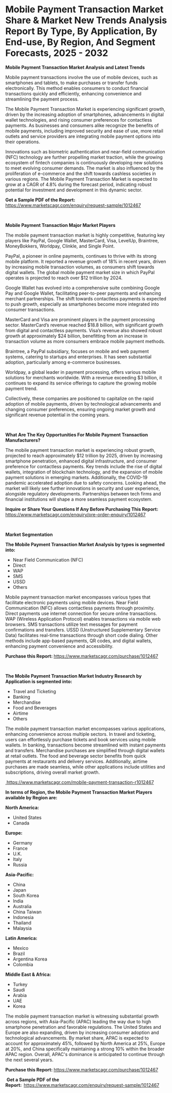 <p><h1>Mobile Payment Transaction Market Share & Market New Trends Analysis Report By Type, By Application, By End-use, By Region, And Segment Forecasts, 2025 - 2032</h1></p><p><strong>Mobile Payment Transaction Market Analysis and Latest Trends</strong></p>
<p><p>Mobile payment transactions involve the use of mobile devices, such as smartphones and tablets, to make purchases or transfer funds electronically. This method enables consumers to conduct financial transactions quickly and efficiently, enhancing convenience and streamlining the payment process. </p><p>The Mobile Payment Transaction Market is experiencing significant growth, driven by the increasing adoption of smartphones, advancements in digital wallet technologies, and rising consumer preferences for contactless payments. As businesses and consumers alike recognize the benefits of mobile payments, including improved security and ease of use, more retail outlets and service providers are integrating mobile payment options into their operations.</p><p>Innovations such as biometric authentication and near-field communication (NFC) technology are further propelling market traction, while the growing ecosystem of fintech companies is continuously developing new solutions to meet evolving consumer demands. The market is also influenced by the proliferation of e-commerce and the shift towards cashless societies in various regions. The Mobile Payment Transaction Market is expected to grow at a CAGR of 4.8% during the forecast period, indicating robust potential for investment and development in this dynamic sector.</p></p>
<p><strong>Get a Sample PDF of the Report:&nbsp;</strong> <a href="https://www.marketscagr.com/enquiry/request-sample/1012467?utm_campaign=2476&utm_medium=2&utm_source=Github&utm_content=ia&utm_term=16042025&utm_id=mobile-payment-transaction">https://www.marketscagr.com/enquiry/request-sample/1012467</a></p>
<p>&nbsp;</p>
<p><strong>Mobile Payment Transaction Major Market Players</strong></p>
<p><p>The mobile payment transaction market is highly competitive, featuring key players like PayPal, Google Wallet, MasterCard, Visa, LevelUp, Braintree, MoneyBokkers, Worldpay, Clinkle, and Single Point. </p><p>PayPal, a pioneer in online payments, continues to thrive with its strong mobile platform. It reported a revenue growth of 18% in recent years, driven by increasing mobile transaction volumes, as consumers shift towards digital wallets. The global mobile payment market size in which PayPal operates is projected to reach over $12 trillion by 2024.</p><p>Google Wallet has evolved into a comprehensive suite combining Google Pay and Google Wallet, facilitating peer-to-peer payments and enhancing merchant partnerships. The shift towards contactless payments is expected to push growth, especially as smartphones become more integrated into consumer transactions.</p><p>MasterCard and Visa are prominent players in the payment processing sector. MasterCard’s revenue reached $18.8 billion, with significant growth from digital and contactless payments. Visa’s revenue also showed robust growth at approximately $24 billion, benefitting from an increase in transaction volume as more consumers embrace mobile payment methods.</p><p>Braintree, a PayPal subsidiary, focuses on mobile and web payment systems, catering to startups and enterprises. It has seen substantial adoption, particularly among e-commerce businesses.</p><p>Worldpay, a global leader in payment processing, offers various mobile solutions for merchants worldwide. With a revenue exceeding $3 billion, it continues to expand its service offerings to capture the growing mobile payment trend.</p><p>Collectively, these companies are positioned to capitalize on the rapid adoption of mobile payments, driven by technological advancements and changing consumer preferences, ensuring ongoing market growth and significant revenue potential in the coming years.</p></p>
<p>&nbsp;</p>
<p><strong>What Are The Key Opportunities For Mobile Payment Transaction Manufacturers?</strong></p>
<p><p>The mobile payment transaction market is experiencing robust growth, projected to reach approximately $12 trillion by 2025, driven by increasing smartphone penetration, enhanced digital infrastructure, and consumer preference for contactless payments. Key trends include the rise of digital wallets, integration of blockchain technology, and the expansion of mobile payment solutions in emerging markets. Additionally, the COVID-19 pandemic accelerated adoption due to safety concerns. Looking ahead, the market will likely see further innovations in security and user experience, alongside regulatory developments. Partnerships between tech firms and financial institutions will shape a more seamless payment ecosystem.</p></p>
<p><strong>Inquire or Share Your Questions If Any Before Purchasing This Report:</strong> <a href="https://www.marketscagr.com/enquiry/pre-order-enquiry/1012467?utm_campaign=2476&utm_medium=2&utm_source=Github&utm_content=ia&utm_term=16042025&utm_id=mobile-payment-transaction">https://www.marketscagr.com/enquiry/pre-order-enquiry/1012467</a></p>
<p>&nbsp;</p>
<p><strong>Market Segmentation</strong></p>
<p><strong>The Mobile Payment Transaction Market Analysis by types is segmented into:</strong></p>
<p><ul><li>Near Field Communication (NFC)</li><li>Direct</li><li>WAP</li><li>SMS</li><li>USSD</li><li>Others</li></ul></p>
<p><p>Mobile payment transaction market encompasses various types that facilitate electronic payments using mobile devices. Near Field Communication (NFC) allows contactless payments through proximity. Direct payments use internet connection for secure online transactions. WAP (Wireless Application Protocol) enables transactions via mobile web browsers. SMS transactions utilize text messages for payment confirmations and transfers. USSD (Unstructured Supplementary Service Data) facilitates real-time transactions through short code dialing. Other methods include app-based payments, QR codes, and digital wallets, enhancing payment convenience and accessibility.</p></p>
<p><strong>Purchase this Report:&nbsp;</strong><a href="https://www.marketscagr.com/purchase/1012467?utm_campaign=2476&utm_medium=2&utm_source=Github&utm_content=ia&utm_term=16042025&utm_id=mobile-payment-transaction">https://www.marketscagr.com/purchase/1012467</a></p>
<p>&nbsp;</p>
<p><strong>The Mobile Payment Transaction Market Industry Research by Application is segmented into:</strong></p>
<p><ul><li>Travel and Ticketing</li><li>Banking</li><li>Merchandise</li><li>Food and Beverages</li><li>Airtime</li><li>Others</li></ul></p>
<p><p>The mobile payment transaction market encompasses various applications, enhancing convenience across multiple sectors. In travel and ticketing, users can effortlessly purchase tickets and book services using mobile wallets. In banking, transactions become streamlined with instant payments and transfers. Merchandise purchases are simplified through digital wallets at retail outlets. The food and beverage sector benefits from quick payments at restaurants and delivery services. Additionally, airtime purchases are made seamless, while other applications include utilities and subscriptions, driving overall market growth.</p></p>
<p><a href="https://www.marketscagr.com/mobile-payment-transaction-r1012467?utm_campaign=2476&utm_medium=2&utm_source=Github&utm_content=ia&utm_term=16042025&utm_id=mobile-payment-transaction">&nbsp;https://www.marketscagr.com/mobile-payment-transaction-r1012467</a></p>
<p><strong>In terms of Region, the Mobile Payment Transaction Market Players available by Region are:</strong></p>
<p>
    <p> <strong> North America: </strong>
        <ul>
            <li>United States</li>
            <li>Canada</li>
        </ul>
        </p> 
    <p> <strong> Europe: </strong>
        <ul>
            <li>Germany</li>
            <li>France</li>
            <li>U.K.</li>
            <li>Italy</li>
            <li>Russia</li>
        </ul>
        </p> 
    <p> <strong> Asia-Pacific: </strong>
        <ul>
            <li>China</li>
            <li>Japan</li>
            <li>South Korea</li>
            <li>India</li>
            <li>Australia</li>
            <li>China Taiwan</li>
            <li>Indonesia</li>
            <li>Thailand</li>
            <li>Malaysia</li>
        </ul>
        </p> 
    <p> <strong> Latin America: </strong>
        <ul>
            <li>Mexico</li>
            <li>Brazil</li>
            <li>Argentina Korea</li>
            <li>Colombia</li>
        </ul>
        </p> 
    <p> <strong> Middle East & Africa: </strong>
        <ul>
            <li>Turkey</li>
            <li>Saudi</li>
            <li>Arabia</li>
            <li>UAE</li>
            <li>Korea</li>
        </ul>
    </p>
    </p>
<p><p>The mobile payment transaction market is witnessing substantial growth across regions, with Asia-Pacific (APAC) leading the way due to high smartphone penetration and favorable regulations. The United States and Europe are also expanding, driven by increasing consumer adoption and technological advancements. By market share, APAC is expected to account for approximately 45%, followed by North America at 25%, Europe at 20%, and China specifically maintaining a strong 10% within the broader APAC region. Overall, APAC's dominance is anticipated to continue through the next several years.</p></p>
<p><strong>Purchase this Report: </strong><a href="https://www.marketscagr.com/purchase/1012467?utm_campaign=2476&utm_medium=2&utm_source=Github&utm_content=ia&utm_term=16042025&utm_id=mobile-payment-transaction">https://www.marketscagr.com/purchase/1012467</a></p>
<p>&nbsp;<strong>Get a Sample PDF of the Report:&nbsp;&nbsp;</strong><a href="https://www.marketscagr.com/enquiry/request-sample/1012467?utm_campaign=2476&utm_medium=2&utm_source=Github&utm_content=ia&utm_term=16042025&utm_id=mobile-payment-transaction">https://www.marketscagr.com/enquiry/request-sample/1012467</a></p>
<p><strong></strong></p>
<p><p></p><p></p><p></p></p>